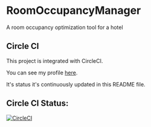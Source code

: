 # RoomOccupancyManager
A room occupancy optimization tool for a hotel


## Circle CI
This project is integrated with CircleCI.

You can see my profile [here](https://app.circleci.com/pipelines/github/MaMoreo/price-monitor). 

It's status it's continuously updated in this README file.

## Circle CI Status: 
[![CircleCI](https://circleci.com/gh/MaMoreo/room-occupancy-manager.svg?style=svg)](https://circleci.com/gh/MaMoreo/room-occupancy-manager)
